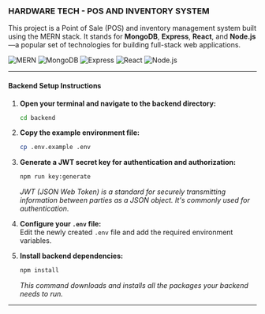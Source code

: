### **HARDWARE TECH - POS AND INVENTORY SYSTEM**

This project is a Point of Sale (POS) and inventory management system built using the MERN stack. It stands for **MongoDB**, **Express**, **React**, and **Node.js**—a popular set of technologies for building full-stack web applications.

![MERN](https://img.shields.io/badge/MERN-3C3C3C?style=flat&logo=stackshare&logoColor=white)
![MongoDB](https://img.shields.io/badge/MongoDB-47A248?style=flat&logo=mongodb&logoColor=white)
![Express](https://img.shields.io/badge/Express-000000?style=flat&logo=express&logoColor=white)
![React](https://img.shields.io/badge/React-61DAFB?style=flat&logo=react&logoColor=black)
![Node.js](https://img.shields.io/badge/Node.js-339933?style=flat&logo=node.js&logoColor=white)

---

#### **Backend Setup Instructions**

1. **Open your terminal and navigate to the backend directory:**
    ```sh
    cd backend
    ```

2. **Copy the example environment file:**
    ```sh
    cp .env.example .env
    ```

3. **Generate a JWT secret key for authentication and authorization:**
    ```sh
    npm run key:generate
    ```
    *JWT (JSON Web Token) is a standard for securely transmitting information between parties as a JSON object. It's commonly used for authentication.*

4. **Configure your `.env` file:**  
   Edit the newly created `.env` file and add the required environment variables.

5. **Install backend dependencies:**
    ```sh
    npm install
    ```
    *This command downloads and installs all the packages your backend needs to run.*

---
